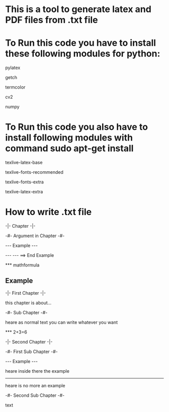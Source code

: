 
# This is a tool to generate latex and PDF files from .txt file

# To Run this code you have to install these following modules for python:


pylatex

getch

termcolor

cv2

numpy


# To Run this code you also have to install following modules with command sudo apt-get install <module>


texlive-latex-base

texlive-fonts-recommended

texlive-fonts-extra

texlive-latex-extra


# How to write .txt file


-|- Chapter -|-

-#- Argument in Chapter -#-

--- Example ---

--- --- ==> End Example

\*\*\* mathformula

## Example

-|- First Chapter -|-

this chapter is about...

-#- Sub Chapter -#-

heare as normal text you can write whatever you want

\*\*\* 2+3=6

-|- Second Chapter -|-

-#- First Sub Chapter -#-

--- Example ---

heare inside there the example

--- ---

heare is no more an example

-#- Second Sub Chapter -#-

text

